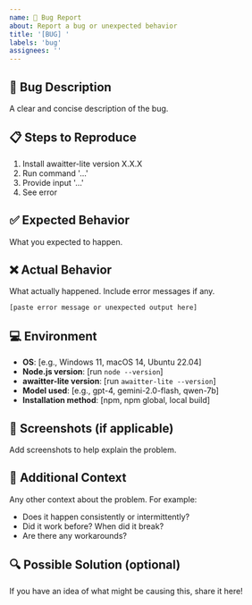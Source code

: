 ```yaml
---
name: 🐛 Bug Report
about: Report a bug or unexpected behavior
title: '[BUG] '
labels: 'bug'
assignees: ''
---
```


## 🐛 Bug Description

A clear and concise description of the bug.

## 📋 Steps to Reproduce

1. Install awaitter-lite version X.X.X
2. Run command '...'
3. Provide input '...'
4. See error

## ✅ Expected Behavior

What you expected to happen.

## ❌ Actual Behavior

What actually happened. Include error messages if any.

```
[paste error message or unexpected output here]
```

## 💻 Environment

- **OS**: [e.g., Windows 11, macOS 14, Ubuntu 22.04]
- **Node.js version**: [run `node --version`]
- **awaitter-lite version**: [run `awaitter-lite --version`]
- **Model used**: [e.g., gpt-4, gemini-2.0-flash, qwen-7b]
- **Installation method**: [npm, npm global, local build]

## 📸 Screenshots (if applicable)

Add screenshots to help explain the problem.

## 📝 Additional Context

Any other context about the problem. For example:
- Does it happen consistently or intermittently?
- Did it work before? When did it break?
- Are there any workarounds?

## 🔍 Possible Solution (optional)

If you have an idea of what might be causing this, share it here!
